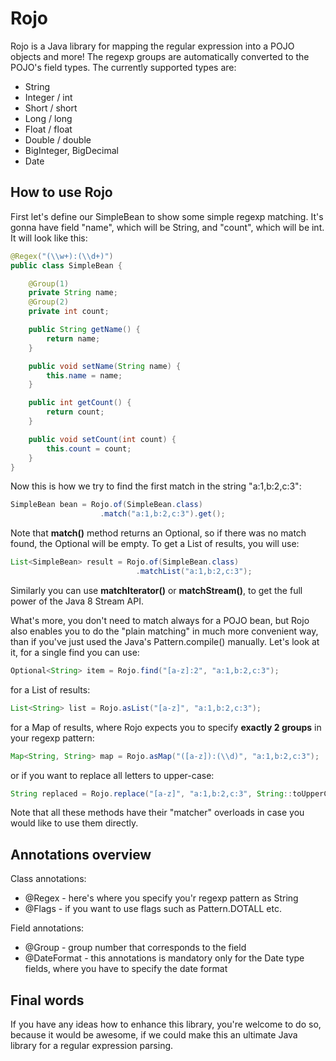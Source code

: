 # Rojo
Rojo is a Java library for mapping the regular expression into a POJO objects and more! The regexp groups are automatically converted to the POJO's field types. The currently supported types are:

- String
- Integer / int
- Short / short
- Long / long
- Float / float
- Double / double
- BigInteger, BigDecimal
- Date

## How to use Rojo
First let's define our SimpleBean to show some simple regexp matching. It's gonna have field "name", which will be String, and "count", which will be int. It will look like this:

```java
@Regex("(\\w+):(\\d+)")
public class SimpleBean {

    @Group(1)
    private String name;
    @Group(2)
    private int count;

    public String getName() {
        return name;
    }

    public void setName(String name) {
        this.name = name;
    }

    public int getCount() {
        return count;
    }

    public void setCount(int count) {
        this.count = count;
    }
}
```

Now this is how we try to find the first match in the string "a:1,b:2,c:3":
```java
SimpleBean bean = Rojo.of(SimpleBean.class)
                    .match("a:1,b:2,c:3").get();
```

Note that **match()** method returns an Optional, so if there was no match found, the Optional will be empty. To get a List of results, you will use:
```java
List<SimpleBean> result = Rojo.of(SimpleBean.class)
                            .matchList("a:1,b:2,c:3");
```

Similarly you can use **matchIterator()** or **matchStream()**, to get the full power of the Java 8 Stream API.

What's more, you don't need to match always for a POJO bean, but Rojo also enables you to do the "plain matching" in much more convenient way, than if you've just used the Java's Pattern.compile() manually. Let's look at it, for a single find you can use:
```java
Optional<String> item = Rojo.find("[a-z]:2", "a:1,b:2,c:3");
``` 
for a List of results:
```java
List<String> list = Rojo.asList("[a-z]", "a:1,b:2,c:3");
```
for a Map of results, where Rojo expects you to specify **exactly 2 groups** in your regexp pattern:
```java
Map<String, String> map = Rojo.asMap("([a-z]):(\\d)", "a:1,b:2,c:3");
```
or if you want to replace all letters to upper-case:
```java
String replaced = Rojo.replace("[a-z]", "a:1,b:2,c:3", String::toUpperCase);
```
Note that all these methods have their "matcher" overloads in case you would like to use them directly.

## Annotations overview
Class annotations:
- @Regex - here's where you specify you'r regexp pattern as String
- @Flags - if you want to use flags such as Pattern.DOTALL etc.

Field annotations:
- @Group - group number that corresponds to the field
- @DateFormat - this annotations is mandatory only for the Date type fields, where you have to specify the date format

## Final words
If you have any ideas how to enhance this library, you're welcome to do so, because it would be awesome, if we could make this an ultimate Java library for a regular expression parsing.